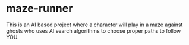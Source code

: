 # maze-runner
This is an AI based project where a character will play in a maze against ghosts who uses AI search algorithms to choose proper paths to follow YOU.
